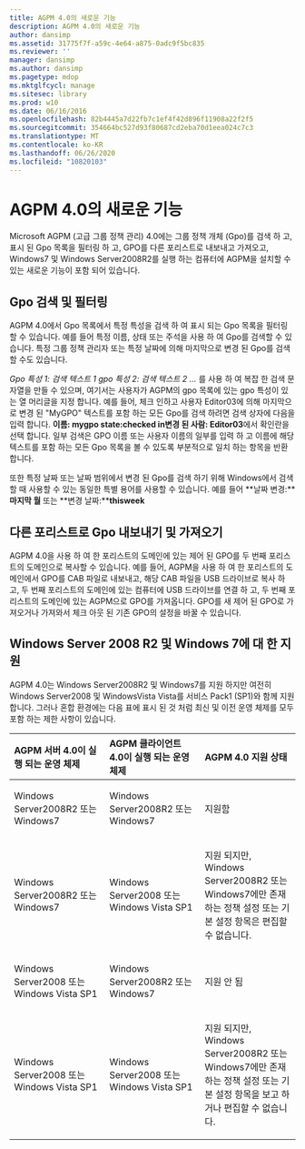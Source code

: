 ```yaml
---
title: AGPM 4.0의 새로운 기능
description: AGPM 4.0의 새로운 기능
author: dansimp
ms.assetid: 31775f7f-a59c-4e64-a875-0adc9f5bc835
ms.reviewer: ''
manager: dansimp
ms.author: dansimp
ms.pagetype: mdop
ms.mktglfcycl: manage
ms.sitesec: library
ms.prod: w10
ms.date: 06/16/2016
ms.openlocfilehash: 82b4445a7d22fb7c1ef4f42d896f11908a22f2f5
ms.sourcegitcommit: 354664bc527d93f80687cd2eba70d1eea024c7c3
ms.translationtype: MT
ms.contentlocale: ko-KR
ms.lasthandoff: 06/26/2020
ms.locfileid: "10820103"
---
```

# AGPM 4.0의 새로운 기능


Microsoft AGPM (고급 그룹 정책 관리) 4.0에는 그룹 정책 개체 (Gpo)를 검색 하 고, 표시 된 Gpo 목록을 필터링 하 고, GPO를 다른 포리스트로 내보내고 가져오고, Windows7 및 Windows Server2008R2를 실행 하는 컴퓨터에 AGPM을 설치할 수 있는 새로운 기능이 포함 되어 있습니다.

## Gpo 검색 및 필터링


AGPM 4.0에서 Gpo 목록에서 특정 특성을 검색 하 여 표시 되는 Gpo 목록을 필터링 할 수 있습니다. 예를 들어 특정 이름, 상태 또는 주석을 사용 하 여 Gpo를 검색할 수 있습니다. 특정 그룹 정책 관리자 또는 특정 날짜에 의해 마지막으로 변경 된 Gpo를 검색할 수도 있습니다.

*Gpo 특성 1: 검색 텍스트 1 gpo 특성 2: 검색 텍스트 2 ...* 를 사용 하 여 복잡 한 검색 문자열을 만들 수 있으며, 여기서는 사용자가 AGPM의 gpo 목록에 있는 gpo 특성이 있는 열 머리글을 지정 합니다. 예를 들어, 체크 인하고 사용자 Editor03에 의해 마지막으로 변경 된 "MyGPO" 텍스트를 포함 하는 모든 Gpo를 검색 하려면 검색 상자에 다음을 입력 합니다. **이름: mygpo state:****checked in****변경 된 사람: Editor03**에서 확인란을 선택 합니다. 일부 검색은 GPO 이름 또는 사용자 이름의 일부를 입력 하 고 이름에 해당 텍스트를 포함 하는 모든 Gpo 목록을 볼 수 있도록 부분적으로 일치 하는 항목을 반환 합니다.

또한 특정 날짜 또는 날짜 범위에서 변경 된 Gpo를 검색 하기 위해 Windows에서 검색할 때 사용할 수 있는 동일한 특별 용어를 사용할 수 있습니다. 예를 들어 **날짜 변경:****마지막 월** 또는 **변경 날짜:****thisweek**

## 다른 포리스트로 Gpo 내보내기 및 가져오기


AGPM 4.0을 사용 하 여 한 포리스트의 도메인에 있는 제어 된 GPO를 두 번째 포리스트의 도메인으로 복사할 수 있습니다. 예를 들어, AGPM을 사용 하 여 한 포리스트의 도메인에서 GPO를 CAB 파일로 내보내고, 해당 CAB 파일을 USB 드라이브로 복사 하 고, 두 번째 포리스트의 도메인에 있는 컴퓨터에 USB 드라이브를 연결 하 고, 두 번째 포리스트의 도메인에 있는 AGPM으로 GPO를 가져옵니다. GPO를 새 제어 된 GPO로 가져오거나 가져와서 체크 아웃 된 기존 GPO의 설정을 바꿀 수 있습니다.

## Windows Server 2008 R2 및 Windows 7에 대 한 지원


AGPM 4.0는 Windows Server2008R2 및 Windows7를 지원 하지만 여전히 Windows Server2008 및 WindowsVista Vista를 서비스 Pack1 (SP1)와 함께 지원 합니다. 그러나 혼합 환경에는 다음 표에 표시 된 것 처럼 최신 및 이전 운영 체제를 모두 포함 하는 제한 사항이 있습니다.

<table>
<colgroup>
<col width="33%" />
<col width="33%" />
<col width="33%" />
</colgroup>
<thead>
<tr class="header">
<th align="left">AGPM 서버 4.0이 실행 되는 운영 체제</th>
<th align="left">AGPM 클라이언트 4.0이 실행 되는 운영 체제</th>
<th align="left">AGPM 4.0 지원 상태</th>
</tr>
</thead>
<tbody>
<tr class="odd">
<td align="left"><p>Windows Server2008R2 또는 Windows7</p></td>
<td align="left"><p>Windows Server2008R2 또는 Windows7</p></td>
<td align="left"><p>지원함</p></td>
</tr>
<tr class="even">
<td align="left"><p>Windows Server2008R2 또는 Windows7</p></td>
<td align="left"><p>Windows Server2008 또는 Windows Vista SP1</p></td>
<td align="left"><p>지원 되지만, Windows Server2008R2 또는 Windows7에만 존재 하는 정책 설정 또는 기본 설정 항목은 편집할 수 없습니다.</p></td>
</tr>
<tr class="odd">
<td align="left"><p>Windows Server2008 또는 Windows Vista SP1</p></td>
<td align="left"><p>Windows Server2008R2 또는 Windows7</p></td>
<td align="left"><p>지원 안 됨</p></td>
</tr>
<tr class="even">
<td align="left"><p>Windows Server2008 또는 Windows Vista SP1</p></td>
<td align="left"><p>Windows Server2008 또는 Windows Vista SP1</p></td>
<td align="left"><p>지원 되지만, Windows Server2008R2 또는 Windows7에만 존재 하는 정책 설정 또는 기본 설정 항목을 보고 하거나 편집할 수 없습니다.</p></td>
</tr>
</tbody>
</table>

 

 

 





